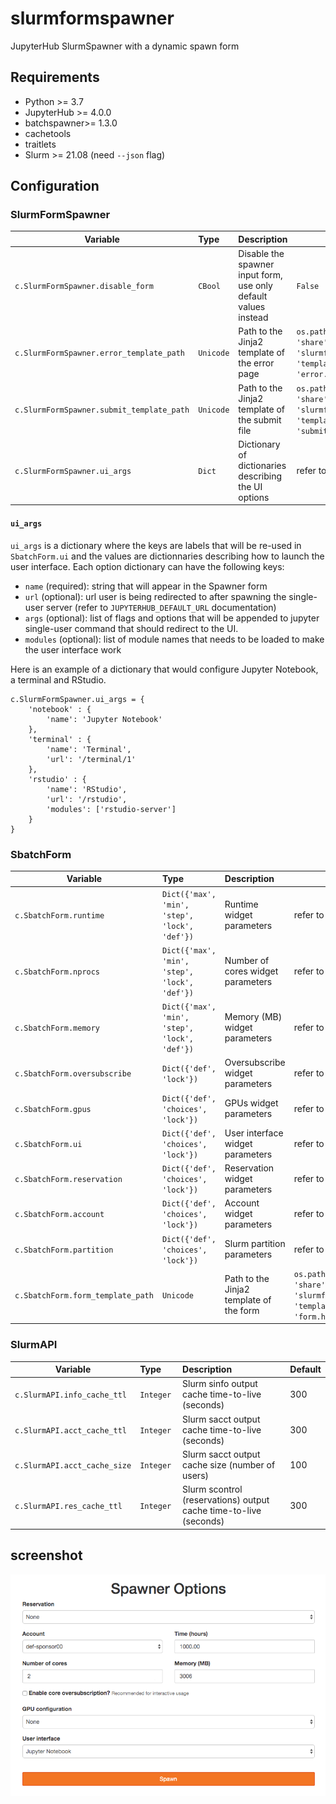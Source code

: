# slurmformspawner
JupyterHub SlurmSpawner with a dynamic spawn form

## Requirements

- Python >= 3.7
- JupyterHub >= 4.0.0
- batchspawner>= 1.3.0
- cachetools
- traitlets
- Slurm >= 21.08 (need `--json` flag)

## Configuration

### SlurmFormSpawner

| Variable                          | Type    | Description                                     | Default |
| --------------------------------- | :------ | :---------------------------------------------- | ------- |
| `c.SlurmFormSpawner.disable_form`    | `CBool` | Disable the spawner input form, use only default values instead | `False` |
| `c.SlurmFormSpawner.error_template_path` | `Unicode` | Path to the Jinja2 template of the error page | `os.path.join(sys.prefix, 'share',  'slurmformspawner', 'templates', 'error.html')` |
| `c.SlurmFormSpawner.submit_template_path` | `Unicode` | Path to the Jinja2 template of the submit file | `os.path.join(sys.prefix, 'share', 'slurmformspawner', 'templates', 'submit.sh')` |
| `c.SlurmFormSpawner.ui_args` | `Dict` | Dictionary of dictionaries describing the UI options | refer to `ui_args` section |

#### `ui_args`

`ui_args` is a dictionary where the keys are labels that will be re-used in `SbatchForm.ui` and the values are dictionnaries describing how to launch the user interface.
Each option dictionary can have the following keys:
- `name` (required): string that will appear in the Spawner form
- `url`  (optional): url user is being redirected to after spawning the single-user server (refer to `JUPYTERHUB_DEFAULT_URL` documentation)
- `args` (optional): list of flags and options that will be appended to jupyter single-user command that should redirect to the UI.
- `modules` (optional): list of module names that needs to be loaded to make the user interface work

Here is an example of a dictionary that would configure Jupyter Notebook, a terminal and RStudio.
```
c.SlurmFormSpawner.ui_args = {
    'notebook' : {
        'name': 'Jupyter Notebook'
    },
    'terminal' : {
        'name': 'Terminal',
        'url': '/terminal/1'
    },
    'rstudio' : {
        'name': 'RStudio',
        'url': '/rstudio',
        'modules': ['rstudio-server']
    }
}
```

### SbatchForm

| Variable                          | Type    | Description                                     | Default |
| --------------------------------- | :------ | :---------------------------------------------- | ------- |
| `c.SbatchForm.runtime`  | `Dict({'max', 'min', 'step', 'lock', 'def'})` | Runtime widget parameters  | refer to `form.py`   |
| `c.SbatchForm.nprocs`  | `Dict({'max', 'min', 'step', 'lock', 'def'})` | Number of cores widget parameters | refer to `form.py` |
| `c.SbatchForm.memory`  | `Dict({'max', 'min', 'step', 'lock', 'def'})` | Memory (MB) widget parameters | refer to `form.py`    |
| `c.SbatchForm.oversubscribe`  | `Dict({'def', 'lock'})` | Oversubscribe widget parameters | refer to `form.py`  |
| `c.SbatchForm.gpus`  | `Dict({'def', 'choices', 'lock'})` | GPUs widget parameters | refer to `form.py`  |
| `c.SbatchForm.ui`  | `Dict({'def', 'choices', 'lock'})` | User interface widget parameters | refer to `form.py`  |
| `c.SbatchForm.reservation`  | `Dict({'def', 'choices', 'lock'})` | Reservation widget parameters | refer to `form.py`  |
| `c.SbatchForm.account`  | `Dict({'def', 'choices', 'lock'})` | Account widget parameters | refer to `form.py`  |
| `c.SbatchForm.partition` | `Dict({'def', 'choices', 'lock'})` | Slurm partition parameters | refer to `form.py` |
| `c.SbatchForm.form_template_path` | `Unicode` | Path to the Jinja2 template of the form | `os.path.join(sys.prefix, 'share',  'slurmformspawner', 'templates', 'form.html')` |

### SlurmAPI

| Variable                          | Type      | Description                                                       | Default |
| --------------------------------- | :-------- | :---------------------------------------------------------------- | ------- |
| `c.SlurmAPI.info_cache_ttl`       | `Integer` | Slurm sinfo output cache time-to-live (seconds)                   | 300     |
| `c.SlurmAPI.acct_cache_ttl`       | `Integer` | Slurm sacct output cache time-to-live (seconds)                   | 300     |
| `c.SlurmAPI.acct_cache_size`      | `Integer` | Slurm sacct output cache size (number of users)                   | 100     |
| `c.SlurmAPI.res_cache_ttl`        | `Integer` | Slurm scontrol (reservations) output cache time-to-live (seconds) | 300     |

## screenshot

![form_screenshot](screenshot.png "Form screenshot")
